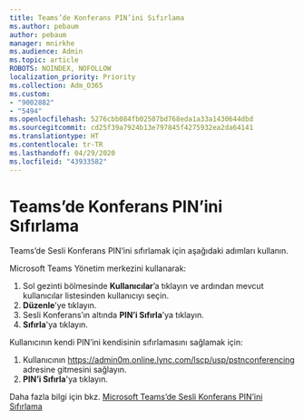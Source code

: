 ```yaml
---
title: Teams’de Konferans PIN’ini Sıfırlama
ms.author: pebaum
author: pebaum
manager: mnirkhe
ms.audience: Admin
ms.topic: article
ROBOTS: NOINDEX, NOFOLLOW
localization_priority: Priority
ms.collection: Adm_O365
ms.custom:
- "9002882"
- "5494"
ms.openlocfilehash: 5276cbb084fb02507bd768eda1a33a1430644dbd
ms.sourcegitcommit: cd25f39a7924b13e797845f4275932ea2da64141
ms.translationtype: HT
ms.contentlocale: tr-TR
ms.lasthandoff: 04/29/2020
ms.locfileid: "43933582"
---
```

# <a name="reset-conferencing-pin-in-teams"></a>Teams’de Konferans PIN’ini Sıfırlama

Teams’de Sesli Konferans PIN’ini sıfırlamak için aşağıdaki adımları kullanın.  

Microsoft Teams Yönetim merkezini kullanarak:

1. Sol gezinti bölmesinde **Kullanıcılar**’a tıklayın ve ardından mevcut kullanıcılar listesinden kullanıcıyı seçin.
2. **Düzenle**’ye tıklayın.
3. Sesli Konferans’ın altında **PIN’i Sıfırla**’ya tıklayın.
4. **Sıfırla**'ya tıklayın.

Kullanıcının kendi PIN’ini kendisinin sıfırlamasını sağlamak için:
1. Kullanıcının https://admin0m.online.lync.com/lscp/usp/pstnconferencing adresine gitmesini sağlayın.
2. **PIN’i Sıfırla**'ya tıklayın.

Daha fazla bilgi için bkz. [Microsoft Teams’de Sesli Konferans PIN’ini Sıfırlama](https://docs.microsoft.com/microsoftteams/reset-the-audio-conferencing-pin-in-teams)
